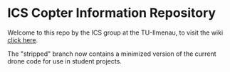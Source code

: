# ICS Copter Information Repository
 
 Welcome to this repo by the ICS group at the TU-Ilmenau, to visit the wiki [click here](https://github.com/Codethulhu03/DRONE-F1/wiki).


The "stripped" branch now contains a minimized version of the current drone code for use in student projects.
